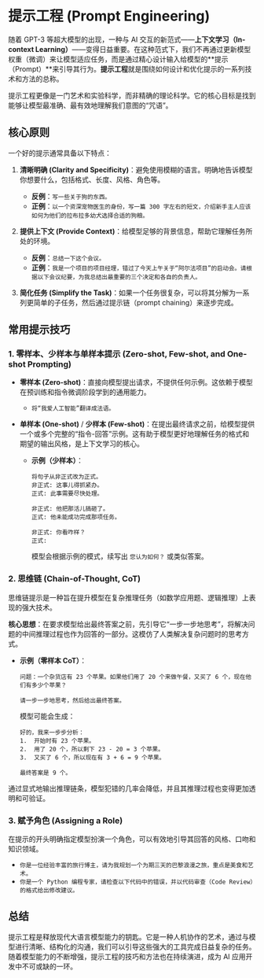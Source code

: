 # 提示工程 (Prompt Engineering)

随着 GPT-3 等超大模型的出现，一种与 AI 交互的新范式——**上下文学习（In-context Learning）**——变得日益重要。在这种范式下，我们不再通过更新模型权重（微调）来让模型适应任务，而是通过精心设计输入给模型的**提示（Prompt）**来引导其行为。**提示工程**就是围绕如何设计和优化提示的一系列技术和方法的总称。

提示工程更像是一门艺术和实验科学，而非精确的理论科学。它的核心目标是找到能够让模型最准确、最有效地理解我们意图的“咒语”。

## 核心原则

一个好的提示通常具备以下特点：

1.  **清晰明确 (Clarity and Specificity)**：避免使用模糊的语言。明确地告诉模型你想要什么，包括格式、长度、风格、角色等。
    -   **反例**：`写一些关于狗的东西。`
    -   **正例**：`以一个资深宠物医生的身份，写一篇 300 字左右的短文，介绍新手主人应该如何为他们的拉布拉多幼犬选择合适的狗粮。`

2.  **提供上下文 (Provide Context)**：给模型足够的背景信息，帮助它理解任务所处的环境。
    -   **反例**：`总结一下这个会议。`
    -   **正例**：`我是一个项目的项目经理，错过了今天上午关于“阿尔法项目”的启动会。请根据以下会议纪要，为我总结出最重要的三个决定和各自的负责人。`

3.  **简化任务 (Simplify the Task)**：如果一个任务很复杂，可以将其分解为一系列更简单的子任务，然后通过提示链（prompt chaining）来逐步完成。

## 常用提示技巧

### 1. 零样本、少样本与单样本提示 (Zero-shot, Few-shot, and One-shot Prompting)

-   **零样本 (Zero-shot)**：直接向模型提出请求，不提供任何示例。这依赖于模型在预训练和指令微调阶段学到的通用能力。
    -   `将“我爱人工智能”翻译成法语。`

-   **单样本 (One-shot)** / **少样本 (Few-shot)**：在提出最终请求之前，给模型提供一个或多个完整的“指令-回答”示例。这有助于模型更好地理解任务的格式和期望的输出风格，是上下文学习的核心。
    -   **示例（少样本）**：
        ```
        将句子从非正式改为正式。
        非正式: 这事儿得抓紧办。
        正式: 此事需要尽快处理。

        非正式: 他把那活儿搞砸了。
        正式: 他未能成功完成那项任务。

        非正式: 你看咋样？
        正式:
        ```
        模型会根据示例的模式，续写出 `您认为如何？` 或类似答案。

### 2. 思维链 (Chain-of-Thought, CoT)

思维链提示是一种旨在提升模型在复杂推理任务（如数学应用题、逻辑推理）上表现的强大技术。

**核心思想**：在要求模型给出最终答案之前，先引导它“一步一步地思考”，将解决问题的中间推理过程也作为回答的一部分。这模仿了人类解决复杂问题时的思考方式。

-   **示例（零样本 CoT）**：
    ```
    问题：一个杂货店有 23 个苹果。如果他们用了 20 个来做午餐，又买了 6 个，现在他们有多少个苹果？

    请一步一步地思考，然后给出最终答案。
    ```
    模型可能会生成：
    ```
    好的，我来一步步分析：
    1.  开始时有 23 个苹果。
    2.  用了 20 个，所以剩下 23 - 20 = 3 个苹果。
    3.  又买了 6 个，所以现在有 3 + 6 = 9 个苹果。

    最终答案是 9 个。
    ```

通过显式地输出推理链条，模型犯错的几率会降低，并且其推理过程也变得更加透明和可验证。

### 3. 赋予角色 (Assigning a Role)

在提示的开头明确指定模型扮演一个角色，可以有效地引导其回答的风格、口吻和知识领域。

-   `你是一位经验丰富的旅行博主，请为我规划一个为期三天的巴黎浪漫之旅，重点是美食和艺术。`
-   `你是一个 Python 编程专家，请检查以下代码中的错误，并以代码审查（Code Review）的格式给出修改建议。`

## 总结

提示工程是释放现代大语言模型能力的钥匙。它是一种人机协作的艺术，通过与模型进行清晰、结构化的沟通，我们可以引导这些强大的工具完成日益复杂的任务。随着模型能力的不断增强，提示工程的技巧和方法也在持续演进，成为 AI 应用开发中不可或缺的一环。